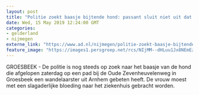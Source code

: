 ```yaml
---
layout: post
title: "Politie zoekt baasje bijtende hond: passant sluit niet uit dat het zijn hond was"
date: Wed, 15 May 2019 12:24:00 GMT
categories: 
- gelderland 
- nijmegen 
externe_link: "https://www.ad.nl/nijmegen/politie-zoekt-baasje-bijtende-hond-passant-sluit-niet-uit-dat-het-zijn-hond-was~af3495c1/"
feature_image: "https://images1.persgroep.net/rcs/NIjMM--dHLuu1Jx8NEmEzP-BznY/diocontent/147992850/_fitwidth/400/?appId=21791a8992982cd8da851550a453bd7f&quality=0.7"
---
```


GROESBEEK - De politie is nog steeds op zoek naar het baasje van de hond die afgelopen zaterdag op een pad bij de Oude Zevenheuvelenweg in Groesbeek een wandelaarster uit Arnhem gebeten heeft. De vrouw moest met een slagaderlijke bloeding naar het ziekenhuis gebracht worden.
